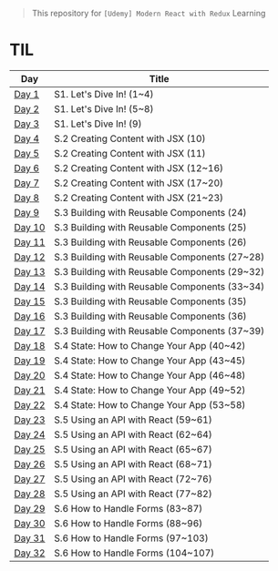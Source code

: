 > This repository for `[Udemy] Modern React with Redux` Learning

# TIL

| Day                            | Title                                         |
| ------------------------------ | --------------------------------------------- |
| [Day 1](./markdown/221230.md)  | S1. Let's Dive In! (1~4)                      |
| [Day 2](./markdown/221231.md)  | S1. Let's Dive In! (5~8)                      |
| [Day 3](./markdown/230101.md)  | S1. Let's Dive In! (9)                        |
| [Day 4](./markdown/230102.md)  | S.2 Creating Content with JSX (10)            |
| [Day 5](./markdown/230103.md)  | S.2 Creating Content with JSX (11)            |
| [Day 6](./markdown/230104.md)  | S.2 Creating Content with JSX (12~16)         |
| [Day 7](./markdown/230105.md)  | S.2 Creating Content with JSX (17~20)         |
| [Day 8](./markdown/230106.md)  | S.2 Creating Content with JSX (21~23)         |
| [Day 9](./markdown/230107.md)  | S.3 Building with Reusable Components (24)    |
| [Day 10](./markdown/230108.md) | S.3 Building with Reusable Components (25)    |
| [Day 11](./markdown/230109.md) | S.3 Building with Reusable Components (26)    |
| [Day 12](./markdown/230110.md) | S.3 Building with Reusable Components (27~28) |
| [Day 13](./markdown/230111.md) | S.3 Building with Reusable Components (29~32) |
| [Day 14](./markdown/230112.md) | S.3 Building with Reusable Components (33~34) |
| [Day 15](./markdown/230113.md) | S.3 Building with Reusable Components (35)    |
| [Day 16](./markdown/230114.md) | S.3 Building with Reusable Components (36)    |
| [Day 17](./markdown/230115.md) | S.3 Building with Reusable Components (37~39) |
| [Day 18](./markdown/230116.md) | S.4 State: How to Change Your App (40~42)     |
| [Day 19](./markdown/230117.md) | S.4 State: How to Change Your App (43~45)     |
| [Day 20](./markdown/230118.md) | S.4 State: How to Change Your App (46~48)     |
| [Day 21](./markdown/230119.md) | S.4 State: How to Change Your App (49~52)     |
| [Day 22](./markdown/230120.md) | S.4 State: How to Change Your App (53~58)     |
| [Day 23](./markdown/230121.md) | S.5 Using an API with React (59~61)           |
| [Day 24](./markdown/230122.md) | S.5 Using an API with React (62~64)           |
| [Day 25](./markdown/230123.md) | S.5 Using an API with React (65~67)           |
| [Day 26](./markdown/230124.md) | S.5 Using an API with React (68~71)           |
| [Day 27](./markdown/230125.md) | S.5 Using an API with React (72~76)           |
| [Day 28](./markdown/230126.md) | S.5 Using an API with React (77~82)           |
| [Day 29](./markdown/230127.md) | S.6 How to Handle Forms (83~87)               |
| [Day 30](./markdown/230128.md) | S.6 How to Handle Forms (88~96)               |
| [Day 31](./markdown/230129.md) | S.6 How to Handle Forms (97~103)              |
| [Day 32](./markdown/230130.md) | S.6 How to Handle Forms (104~107)             |
